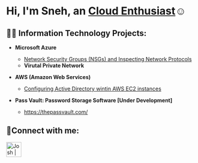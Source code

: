 <h1>Hi, I'm Sneh, an <a href="https://www.linkedin.com/in/snehpatel04/">Cloud Enthusiast</a>☺</h1>

<h2>👨‍💻 Information Technology Projects:</h2>

- <b>Microsoft Azure</b>
  - [Network Security Groups (NSGs) and Inspecting Network Protocols](https://github.com/SnehPatel734/AzureNetworkProtocols)
  - <b>Virutal Private Network</b>

- <b>AWS (Amazon Web Services)</b>
  - [Configuring Active Directory wintin AWS EC2 instances](https://github.com/SnehPatel734/ActiveDirectory)

- <b>Pass Vault: Password Storage Software [Under Development]</b>
  - https://thepassvault.com/ 

<h2>🤳Connect with me:</h2>

[<img align="left" alt="Josh | LinkedIn" width="40px" src="https://user-images.githubusercontent.com/66852907/216614096-93fb838d-c66a-46cb-a7f9-0f0a87ed1b7d.png" />][linkedin]



[linkedin]: https://www.linkedin.com/in/snehpatel04
